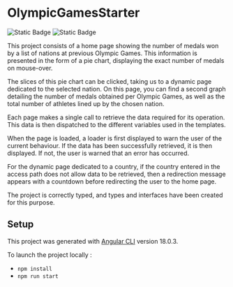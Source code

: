 # OlympicGamesStarter

<div>
<img alt="Static Badge" src="https://img.shields.io/badge/Angular-%23F44336">
<img alt="Static Badge" src="https://img.shields.io/badge/TypeScript-3178c6">
</div>

This project consists of a home page showing the number of medals won by a list of nations at previous Olympic Games.
This information is presented in the form of a pie chart, displaying the exact number of medals on mouse-over.

The slices of this pie chart can be clicked, taking us to a dynamic page dedicated to the selected nation. 
On this page, you can find a second graph detailing the number of medals obtained per Olympic Games,
as well as the total number of athletes lined up by the chosen nation.

Each page makes a single call to retrieve the data required for its operation.
This data is then dispatched to the different variables used in the templates.

When the page is loaded, a loader is first displayed to warn the user of the current behaviour.
If the data has been successfully retrieved, it is then displayed.
If not, the user is warned that an error has occurred.

For the dynamic page dedicated to a country, if the country entered in the access path does not allow data to be retrieved,
then a redirection message appears with a countdown before redirecting the user to the home page.

The project is correctly typed, and types and interfaces have been created for this purpose.

## Setup

This project was generated with [Angular CLI](https://github.com/angular/angular-cli) version 18.0.3.

To launch the project locally :
- `npm install`
- `npm run start`




